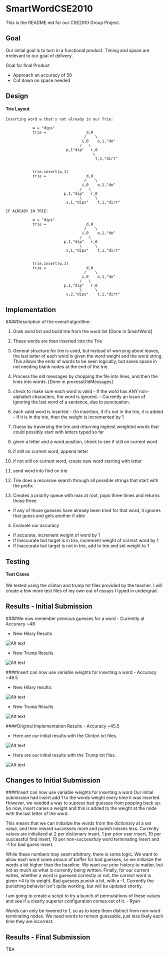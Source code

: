 # SmartWordCSE2010

This is the README.md for our CSE2010 Group Project.

## Goal

Our initial goal is to turn in a functional product.  Timing and space are irrelevant to our goal of delivery.

Goal for final Product
  - Approach an accuracy of 50
  - Cut down on space needed

## Design

#### Trie Layout

	Inserting word w that's not already in our Trie:

                w = "dips"
                trie =                  d,0
                                       /    \
                                      i,0    o,1,"do"
                                     /   \    
                               p,1"dip"   r,0           
                                           \
                                            t,1,"dirt"
                                              
                                                     
                trie.insert(w,1)
                trie =                  d,0
                                       /    \
                                      i,0    o,1,"do"
                                     /   \     
                              p,1,"dip"   r,0           
                                     \      \
                               s,1,"dips"    t,1,"dirt"
	
	IF ALREADY IN TRIE:

                w = "dips"
                trie =                  d,0
                                       /    \
                                      i,0    o,1,"do"
                                     /   \     
                              p,1,"dip"   r,0           
                                     \      \
                               s,1,"dips"    t,1,"dirt"
                                              
                                                     
                trie.insert(w,1)
                trie =                  d,0
                                       /    \
                                      i,0    o,1,"do"
                                     /   \     
                              p,1,"dip"   r,0           
                                     \      \
                               s,2,"dips"    t,1,"dirt"

## Implementation

####Description of the overall algorithm:

1. Grab word list and build trie from the word list [Done in SmartWord]
  1. These words are then inserted into the Trie
  2. General structure for trie is used, but instead of worrying about leaves, the last letter of each word is given the word weight and the word string. This allows the ends of words to be seen logically, but saves space in not needing blank nodes at the end of the trie.

2. Process the old messages by chopping the file into lines, and then the lines into words. [Done in processOldMessages]
  1.  check to make sure each word is valid
    - If the word has ANY non-alphabet characters, the word is ignored.
    - Currently an issue of ignoring the last word of a sentence, due to punctuation.
  2. each valid word is inserted
    - On insertion, if it's not in the trie, it is added
    - If it is in the trie, then the weight is incremented by 1

3. Guess by traversing the trie and returning highest weighted words that could possibly start with letters typed so far
  1. given a letter and a word position, check to see if still on current word
  2. if still on current word, append letter
  3. if not still on current word, create new word starting with letter
  4. send word into find on trie
  5. Trie does a recursive search through all possible strings that start with the prefix
  6. Creates a priority queue with max at root, pops three times and returns those three
  - If any of those guesses have already been tried for that word, it ignores that guess and gets another if able

4. Evaluate our accuracy
  - If accurate, increment weight of word by 1
  - If Inaccurate but target is in trie, increment weight of correct word by 1
  - If Inaccurate but target is not in trie, add to trie and set weight to 1

## Testing

#### Test Cases
We tested using the clinton and trump txt files provided by the teacher.  I will create a few more test files of my own out of essays I typed in undergrad.



## Results - Initial Submission

####We now remember previous guesses for a word - Currently at Accuracy ~48

  - New Hilary Results

![Alt text](https://github.com/ryanbomo/SmartWordCSE2010/blob/master/screenshots/test_hilary_3.png?raw=true)

  - New Trump Results

![Alt text](https://github.com/ryanbomo/SmartWordCSE2010/blob/master/screenshots/test_trump_3.png?raw=true)

####Insert can now use variable weights for inserting a word - Accuracy ~46.5

  - New Hilary results:

![Alt text](https://github.com/ryanbomo/SmartWordCSE2010/blob/master/screenshots/test_hilary_2.png?raw=true)

  - New Trump Results

![Alt text](https://github.com/ryanbomo/SmartWordCSE2010/blob/master/screenshots/test_trump_2.png?raw=true)

####Original Implementation Results - Accuracy ~45.5

- Here are our initial results with the Clinton txt files.

![Alt text](https://github.com/ryanbomo/SmartWordCSE2010/blob/master/screenshots/test_hilary_1.png?raw=true)

- Here are our initial results with the Trump txt files.

![Alt text](https://github.com/ryanbomo/SmartWordCSE2010/blob/master/screenshots/test_trump_1.png?raw=true)


## Changes to Initial Submission

####Insert can now use variable weights for inserting a word
Our initial submission had insert add 1 to the words weight every time it was inserted.  However, we needed a way to supress bad guesses from popping back up.  So now, insert caries a weight and this is added to the weight at the node with the last letter of the word.  

This means that we can initialize the words from the dictionary at a set value, and then reward successes more and punish misses less.  Currently values are initialized at 2 per dictionary insert, 1 per prior user insert, 10 per successful find insert, 10 per non-successfuly word terminating insert and -1 for bad guess insert.

While these numbers may seem arbitrary, there is some logic.  We want to allow each word some amoun of buffer for bad guesses, so we initialize the words a bit higher than the baseline.  We want our prior history to matter, but not as much as what is currently being written.  Finally, for our current writes, whether a word is guessed correctly or not, the correct word is given +4 to its weight.  Bad guesses punish a bit, with a -1.  Currently the punishing behavior isn't quite working, but will be updated shortly.

I am going to create a script to try a bunch of permutations of these values and see if a clearly superior configuration comes out of it. - Ryan

Words can only be lowered to 1, so as to keep them distinct from non-word terminating nodes.  We need words to remain guessable, just less likely each time they are incorrect.

## Results - Final Submission

TBA
